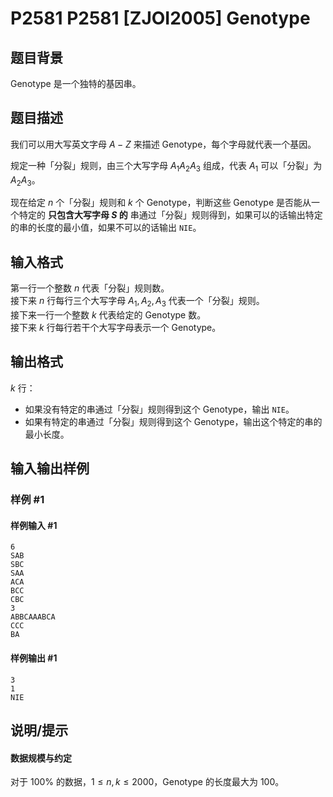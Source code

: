 # P2581 P2581 [ZJOI2005] Genotype

## 题目背景

Genotype 是一个独特的基因串。

## 题目描述

我们可以用大写英文字母 $A-Z$ 来描述 Genotype，每个字母就代表一个基因。

规定一种「分裂」规则，由三个大写字母 $A_1A_2A_3$ 组成，代表 $A_1$ 可以「分裂」为 $A_2A_3$。

现在给定 $n$ 个「分裂」规则和 $k$ 个 Genotype，判断这些 Genotype 是否能从一个特定的 **只包含大写字母 $S$ 的** 串通过「分裂」规则得到，如果可以的话输出特定的串的长度的最小值，如果不可以的话输出 `NIE`。

## 输入格式

第一行一个整数 $n$ 代表「分裂」规则数。     
接下来 $n$ 行每行三个大写字母 $A_1,A_2,A_3$ 代表一个「分裂」规则。         
接下来一行一个整数 $k$ 代表给定的 Genotype 数。     
接下来 $k$ 行每行若干个大写字母表示一个 Genotype。

## 输出格式

$k$ 行：

- 如果没有特定的串通过「分裂」规则得到这个 Genotype，输出 `NIE`。
- 如果有特定的串通过「分裂」规则得到这个 Genotype，输出这个特定的串的最小长度。

## 输入输出样例

### 样例 #1

#### 样例输入 #1

```
6
SAB
SBC
SAA
ACA
BCC
CBC
3
ABBCAAABCA
CCC
BA
```

#### 样例输出 #1

```
3
1
NIE
```

## 说明/提示

#### 数据规模与约定

对于 $100\%$ 的数据，$1 \le n,k \le 2000$，Genotype 的长度最大为 $100$。
